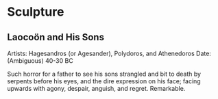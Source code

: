 # Sculpture

## Laocoön and His Sons

Artists: Hagesandros (or Agesander), Polydoros, and Athenedoros
Date: (Ambiguous) 40-30 BC

 Such horror for a father to see his sons strangled and bit to death by serpents before his eyes, and the dire expression on his face; facing upwards with agony, despair, anguish, and regret. Remarkable.